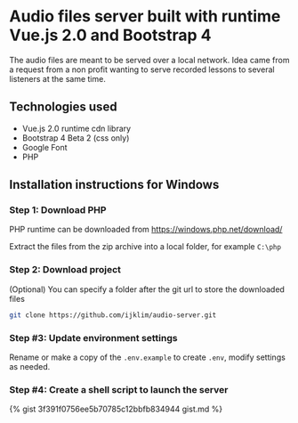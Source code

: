 # Audio files server built with runtime Vue.js 2.0 and Bootstrap 4

The audio files are meant to be served over a local network. Idea came from a request from a non profit wanting to serve recorded lessons to several listeners at the same time.

## Technologies used

* Vue.js 2.0 runtime cdn library
* Bootstrap 4 Beta 2 (css only)
* Google Font
* PHP

## Installation instructions for Windows

### Step 1: Download PHP

PHP runtime can be downloaded from https://windows.php.net/download/

Extract the files from the zip archive into a local folder, for example `C:\php`

### Step 2: Download project

(Optional) You can specify a folder after the git url to store the downloaded files

```bash
git clone https://github.com/ijklim/audio-server.git
```

### Step #3: Update environment settings

Rename or make a copy of the `.env.example` to create `.env`, modify settings as needed.

### Step #4: Create a shell script to launch the server

{% gist 3f391f0756ee5b70785c12bbfb834944 gist.md %}

